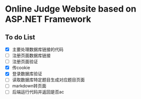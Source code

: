 # Online Judge Website based on ASP.NET Framework

## To do List
- [X] 主要处理数据库链接的代码
- [ ] 注册页面数据库链接
- [ ] 注册页面验证
- [X] 传cookie
- [X] 登录数据库验证
- [ ] 读取数据库特定题目生成对应题目页面
- [ ] markdown转页面
- [ ] 后端运行代码并返回是否ac
